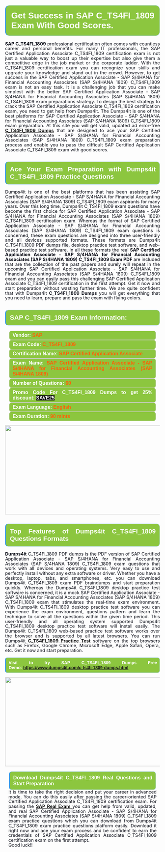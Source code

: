 

<h1 style="text-align: justify;"><span style="font-family:Arial,Helvetica,sans-serif;"><strong><span style="display: block; color: #FFFFFF; background: #8cc63f; border: 0.5px solid #AED6F1; border-left: 3px solid #3498DB; padding: .6em; border-radius: 0.5em;">Get Success in SAP C_TS4FI_1809 Exam With Good Scores. </span></strong></span></h1>

<p style="margin: 0in 0.0001pt; text-align: justify;"><span style="font-size:11pt"><span style="line-height:107%"><span sans-serif="" style="font-family:Calibri,"><span style="color:#0e101a"><strong>SAP C_TS4FI_1809</strong> professional certification often comes with countless career and personal benefits. For many IT professionals, the SAP Certified Application Associate C_TS4FI_1809 certification exam is not just a valuable way to boost up their expertise but also give them a competitive edge in the job market or the corporate ladder. With the C_TS4FI_1809 certification exam you can recognize your skills and upgrade your knowledge and stand out in the crowd. However, to get success in the SAP Certified Application Associate - SAP S/4HANA for Financial Accounting Associates (SAP S/4HANA 1809) C_TS4FI_1809 exam is not an easy task. It is a challenging job that you can make simplest with the better SAP Certified Application Associate - SAP S/4HANA for Financial Accounting Associates (SAP S/4HANA 1809) C_TS4FI_1809 exam preparations strategy. To design the best strategy to crack the SAP Certified Application Associate C_TS4FI_1809 certification exam, you need to get help from Dumps4it. The Dumps4it is one of the best platforms for SAP Certified Application Associate - SAP S/4HANA for Financial Accounting Associates (SAP S/4HANA 1809) C_TS4FI_1809 exam preparation. At this site you will get valid, updated ad error-free <a href="https://www.dumps4it.com/c-ts4fi-1809-dumps.html"><strong>C_TS4FI_1809 Dumps</strong></a> that are designed to ace your SAP Certified Application Associate - SAP S/4HANA for Financial Accounting Associates (SAP S/4HANA 1809) C_TS4FI_1809 exam preparation process and enable you to pass the difficult SAP Certified Application Associate C_TS4FI_1809 exam with good scores. </span></span></span></span></p>

<h2 style="text-align: justify;"><span style="font-family:Arial,Helvetica,sans-serif;"><strong><span style="display: block; color: #FFFFFF; background: #8cc63f; border: 0.5px solid #AED6F1; border-left: 3px solid #3498DB; padding: .6em; border-radius: 0.5em;">Ace Your Exam Preparation with Dumps4it C_TS4FI_1809 Practice Questions</span></strong></span></h2>

<p style="text-align: justify;"><span style="font-size:11pt"><span style="line-height:107%"><span sans-serif="" style="font-family:Calibri,"><span style="color:#0e101a">Dumps4it is one of the best platforms that has been assisting SAP Certified Application Associate - SAP S/4HANA for Financial Accounting Associates (SAP S/4HANA 1809) C_TS4FI_1809 exam aspirants for many years. Over this long time, Dumps4it C_TS4FI_1809 exam questions have become the first choice for SAP Certified Application Associate - SAP S/4HANA for Financial Accounting Associates (SAP S/4HANA 1809) C_TS4FI_1809 certification exam. Whereas the format of SAP Certified Application Associate - SAP S/4HANA for Financial Accounting Associates (SAP S/4HANA 1809) C_TS4FI_1809 exam questions is concerned, these exam questions are designed into three user-friendly and all devices supported formats. These formats are Dumps4it C_TS4FI_1809 PDF dumps file, desktop practice test software, and web-based practice test software. In all these formats the real <strong>SAP Certified Application Associate - SAP S/4HANA for Financial Accounting Associates (SAP S/4HANA 1809) C_TS4FI_1809 Exam PDF</strong> are included that are the collection of the past papers and surely will repeat in the upcoming SAP Certified Application Associate - SAP S/4HANA for Financial Accounting Associates (SAP S/4HANA 1809) C_TS4FI_1809 exam and you can easily pass this challenging SAP Certified Application Associate C_TS4FI_1809 certification in the first attempt. Get it now and start preparation without wasting further time. We are quite confident that with Dumps4it <strong>C_TS4FI_1809 Dumps</strong> you will get everything that you need to learn, prepare and pass the exam with flying colors. </span></span></span></span><span style="font-size:11pt"><span style="line-height:normal"><span sans-serif="" style="font-family:Calibri,"><span style="font-size:12.0pt"><span style="color:#0e101a"><span style="font-size:12pt"><span new="" roman="" style="font-family:" times=""><span calibri="" style="font-family:"><span style="color:#0e101a"><span style="font-size:14px;"> </span></span></span></span></span></span></span></span></span></span></p>

<h2 style="text-align: justify;"><span style="font-family:Arial,Helvetica,sans-serif;"><strong><span style="display: block; color: #FFFFFF; background: #8cc63f; border: 0.5px solid #AED6F1; border-left: 3px solid #3498DB; padding: .6em; border-radius: 0.5em;">SAP C_TS4FI_1809 Exam Information:</span></strong></span></h2>

<div style="margin: 0cm 10pt; background: rgb(140, 198, 63); border: 1px solid rgb(204, 204, 204); padding: 5px 10px; border-radius: 0.5em; text-align: justify;"><span style="font-family:Arial,Helvetica,sans-serif;"><span style="font-size: 11pt;"><span style="line-height: normal;"><strong><span style="font-size: 12.0pt;"><span style="color: #FFFFFF;">Vendor:</span> <span style="color: #FF6106;">SAP</span></span></strong></span></span></span></div>

<div style="margin: 0cm 10pt; background: rgb(140, 198, 63); border: 1px solid rgb(204, 204, 204); padding: 5px 10px; border-radius: 0.5em; text-align: justify;"><span style="font-family:Arial,Helvetica,sans-serif;"><span style="font-size: 11pt;"><span style="line-height: normal;"><strong><span style="font-size: 12.0pt;"><span style="color: #FFFFFF;">Exam Code:</span> <span style="color: #FF6106;">C_TS4FI_1809</span></span></strong></span></span></span></div>

<div style="margin: 0cm 10pt; background: rgb(140, 198, 63); border: 1px solid rgb(204, 204, 204); padding: 5px 10px; border-radius: 0.5em; text-align: justify;"><span style="font-family:Arial,Helvetica,sans-serif;"><span style="font-size: 11pt;"><span style="line-height: normal;"><strong><span style="font-size: 12.0pt;"><span style="color: #FFFFFF;">Certification Name:</span> <span style="color: #FF6106;">SAP Certified Application Associate</span></span></strong></span></span></span></div>

<div style="margin: 0cm 10pt; background: rgb(140, 198, 63); border: 1px solid rgb(204, 204, 204); padding: 5px 10px; border-radius: 0.5em; text-align: justify;"><span style="font-family:Arial,Helvetica,sans-serif;"><span style="font-size: 11pt;"><span style="line-height: normal;"><strong><span style="font-size: 12.0pt;"><span style="color: #FFFFFF;">Exam Name:</span> <span style="color: #FF6106;">SAP Certified Application Associate - SAP S/4HANA for Financial Accounting Associates (SAP S/4HANA 1809)</span></span></strong></span></span></span></div>

<div style="margin: 0cm 10pt; background: rgb(140, 198, 63); border: 1px solid rgb(204, 204, 204); padding: 5px 10px; border-radius: 0.5em; text-align: justify;"><span style="font-family:Arial,Helvetica,sans-serif;"><span style="font-size: 11pt;"><span style="line-height: normal;"><strong><span style="font-size: 12.0pt;"><span style="color: #FFFFFF;">Number of Questions: </span><span style="color: #FF6106;">60</span></span></strong></span></span></span></div>

<div style="margin: 0cm 10pt; background: rgb(140, 198, 63); border: 1px solid rgb(204, 204, 204); padding: 5px 10px; border-radius: 0.5em; text-align: justify;"><span style="font-family:Arial,Helvetica,sans-serif;"><span style="font-size: 11pt;"><span style="line-height: normal;"><strong><span style="font-size: 12.0pt;"><span style="color: #FFFFFF;">Promo Code For C_TS4FI_1809 Dumps to get 25% discount: </span><span style="color:#FFFFFF;"><span style="background-color:#000000;">SAVE25</span></span></span></strong></span></span></span></div>

<div style="margin: 0cm 10pt; background: rgb(140, 198, 63); border: 1px solid rgb(204, 204, 204); padding: 5px 10px; border-radius: 0.5em; text-align: justify;"><span style="font-family:Arial,Helvetica,sans-serif;"><span style="font-size: 11pt;"><span style="line-height: normal;"><strong><span style="font-size: 12.0pt;"><span style="color: #FFFFFF;">Exam Language:</span> <span style="color: #FF6106;">English</span></span></strong></span></span></span></div>

<div style="margin: 0cm 10pt; background: rgb(140, 198, 63); border: 1px solid rgb(204, 204, 204); padding: 5px 10px; border-radius: 0.5em; text-align: justify;"><span style="font-family:Arial,Helvetica,sans-serif;"><span style="font-size: 11pt;"><span style="line-height: normal;"><strong><span style="font-size: 12.0pt;"><span style="color: #FFFFFF;">Exam Duration: </span><span style="color: #FF6106;">90 mints</span></span></strong></span></span></span></div>

<p style="text-align: center;"><a href="https://www.dumps4it.com/c-ts4fi-1809-dumps.html"><img src="https://i.imgur.com/a474NNd.jpg" style="height: 290px; width: 700px;" /></a></p>

<h2 style="text-align: justify;"><span style="font-family:Arial,Helvetica,sans-serif;"><strong><span style="display: block; color: #FFFFFF; background: #8cc63f; border: 0.5px solid #AED6F1; border-left: 3px solid #3498DB; padding: .6em; border-radius: 0.5em;">Top Features of Dumps4it C_TS4FI_1809 Questions Formats</span></strong></span></h2>

<p style="text-align:justify; margin-right:0in; margin-left:0in"><span style="font-size:11pt"><span style="line-height:107%"><span sans-serif="" style="font-family:Calibri,"><span style="color:#0e101a"><strong>Dumps4it</strong> C_TS4FI_1809 PDF dumps is the PDF version of SAP Certified Application Associate - SAP S/4HANA for Financial Accounting Associates (SAP S/4HANA 1809) C_TS4FI_1809 exam questions that work with all devices and operating systems. Very easy to use and perfectly install without any extra software or driver. Whether you have a desktop, laptop, tabs, and smartphones, etc. you can download Dumps4it C_TS4FI_1809 exam PDF braindumps and start preparation quickly. Whereas the Dumps4it C_TS4FI_1809 desktop practice test software is concerned, it is a mock SAP Certified Application Associate - SAP S/4HANA for Financial Accounting Associates (SAP S/4HANA 1809) C_TS4FI_1809 exam that stimulates the real-time exam environment. With Dumps4it C_TS4FI_1809 desktop practice test software you can experience the exam environment, questions pattern and learn the technique to solve all the questions within the given time period. This user-friendly and all operating system supported Dumps4it C_TS4FI_1809 desktop practice test software will install easily. The Dumps4it C_TS4FI_1809 web-based practice test software works over the browser and is supported by all latest browsers. You can run Dumps4it <a href="https://www.dumps4it.com/c-ts4fi-1809-dumps.html"><strong>C_TS4FI_1809 Practice Test</strong></a> software on the top browsers such as Firefox, Google Chrome, Microsoft Edge, Apple Safari, Opera, etc. Get it now and start preparation.</span></span></span></span></p>

<p style="text-align:justify; margin-right:0in; margin-left:0in"><span style="font-family:Arial,Helvetica,sans-serif;"><strong><span style="display: block; color: #FFFFFF; background: #8cc63f; border: 0.5px solid #AED6F1; border-left: 3px solid #3498DB; padding: .6em; border-radius: 0.5em;"><span ms="" trebuchet="">Visit to try SAP C_TS4FI_1809 Dumps Free Demo: </span><a href="https://www.dumps4it.com/c-ts4fi-1809-dumps.html" ms="" trebuchet="">https://www.dumps4it.com/c-ts4fi-1809-dumps.html</a></span></strong></span></p>

<p style="margin: 0in 0.0001pt; text-align: center;"><a href="https://www.dumps4it.com/c-ts4fi-1809-dumps.html"><img src="https://i.imgur.com/tHvwmqt.jpg" style="height: 290px; width: 700px;" /></a></p>

<p style="margin: 0in 0.0001pt; text-align: center;"> </p>

<h3 style="margin: 0in 10pt; text-align: justify;"><span style="font-family:Arial,Helvetica,sans-serif;"><strong><span style="display: block; color: #FFFFFF; background: #8cc63f; border: 0.5px solid #AED6F1; border-left: 3px solid #3498DB; padding: .6em; border-radius: 0.5em;">Download Dumps4it C_TS4FI_1809 Real Questions and Start Preparation</span></strong></span></h3>

<p style="text-align:justify; margin:0in 8pt"><span style="font-size:11pt"><span style="line-height:107%"><span sans-serif="" style="font-family:Calibri,"><span style="color:#0e101a">It is time to take the right decision and put your career in advanced mode. You can do this easily after passing the career-oriented SAP Certified Application Associate C_TS4FI_1809 certification exam. For passing the <a href="https://www.dumps4it.com/sap-real-exams.html"><strong>SAP Real Exam</strong> </a>you can get help from valid, updated, and real SAP Certified Application Associate - SAP S/4HANA for Financial Accounting Associates (SAP S/4HANA 1809) C_TS4FI_1809 exam practice questions which you can download from Dumps4it C_TS4FI_1809 exam practice questions platform easily. Download it right now and ace your exam process and be confident to earn the credentials of SAP Certified Application Associate C_TS4FI_1809 certification exam on the first attempt. </span></span></span></span></p>

<p style="text-align:justify; margin:0in 8pt"><span style="font-size:11pt"><span style="line-height:107%"><span sans-serif="" style="font-family:Calibri,"><span style="color:#0e101a">Good luck!!</span></span></span></span></p>
<gdiv></gdiv><gdiv></gdiv><gdiv></gdiv><gdiv></gdiv><gdiv></gdiv><gdiv></gdiv><gdiv></gdiv><gdiv></gdiv><gdiv></gdiv><gdiv></gdiv><gdiv></gdiv><gdiv></gdiv><gdiv></gdiv><gdiv></gdiv><gdiv></gdiv><gdiv></gdiv><gdiv></gdiv><gdiv></gdiv><gdiv></gdiv><gdiv></gdiv><gdiv></gdiv><gdiv></gdiv><gdiv></gdiv><gdiv></gdiv><gdiv></gdiv><gdiv></gdiv><gdiv></gdiv><gdiv></gdiv><gdiv></gdiv><gdiv></gdiv>
